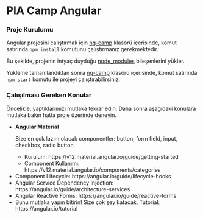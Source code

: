 <h1>PIA Camp Angular</h1>
<h3>Proje Kurulumu</h3>
<p>Angular projesini çalıştırmak için <u>ng-camp</u> klasörü içerisinde, komut satırında <code>npm install</code> komutunu çalıştırmanız gerekmektedir.</p>
<p>Bu şekilde, projenin intyaç duyduğu <u>node_modules</u> bileşenlerini yükler.</p>
<p>Yükleme tamamlandıktan sonra <u>ng-camp</u> klasörü içerisinde, komut satırında <code>npm start</code> komutu ile projeyi çalıştırabilirsiniz.</p>

<h3>Çalışılması Gereken Konular</h3>
<p>Öncelikle, yaptıklarımızı mutlaka tekrar edin. Daha sonra aşağıdaki konulara mutlaka bakın hatta proje üzerinde deneyin.</p> 
<ul>
  <li>
    <b>Angular Material</b>
    <p>Size en çok lazım olacak componentler: button, form field, input, checkbox, radio button</p>
    <ul>
      <li>Kurulum: https://v12.material.angular.io/guide/getting-started</li>
      <li>Component Kullanımı: https://v12.material.angular.io/components/categories</li>
    </ul>
  </li>
  <li>Component Lifecycle: https://angular.io/guide/lifecycle-hooks</li>
  <li>Angular Service Dependency Injection: https://angular.io/guide/architecture-services</li>
  <li>Angular Reactive Forms: https://angular.io/guide/reactive-forms</li>
  <li>Bunu mutlaka yapın bitirin! Size çok şey katacak. Tutorial: https://angular.io/tutorial</li>
</ul>
